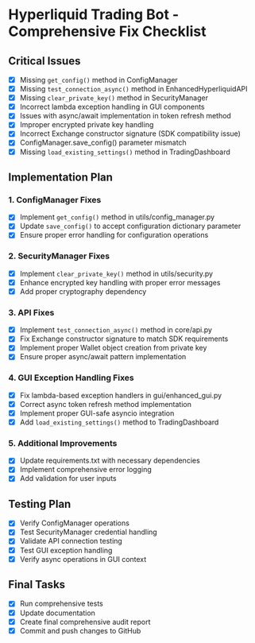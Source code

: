 # Hyperliquid Trading Bot - Comprehensive Fix Checklist

## Critical Issues
- [x] Missing `get_config()` method in ConfigManager
- [x] Missing `test_connection_async()` method in EnhancedHyperliquidAPI
- [x] Missing `clear_private_key()` method in SecurityManager
- [x] Incorrect lambda exception handling in GUI components
- [x] Issues with async/await implementation in token refresh method
- [x] Improper encrypted private key handling
- [x] Incorrect Exchange constructor signature (SDK compatibility issue)
- [x] ConfigManager.save_config() parameter mismatch
- [x] Missing `load_existing_settings()` method in TradingDashboard

## Implementation Plan

### 1. ConfigManager Fixes
- [x] Implement `get_config()` method in utils/config_manager.py
- [x] Update `save_config()` to accept configuration dictionary parameter
- [x] Ensure proper error handling for configuration operations

### 2. SecurityManager Fixes
- [x] Implement `clear_private_key()` method in utils/security.py
- [x] Enhance encrypted key handling with proper error messages
- [x] Add proper cryptography dependency

### 3. API Fixes
- [x] Implement `test_connection_async()` method in core/api.py
- [x] Fix Exchange constructor signature to match SDK requirements
- [x] Implement proper Wallet object creation from private key
- [x] Ensure proper async/await pattern implementation

### 4. GUI Exception Handling Fixes
- [x] Fix lambda-based exception handlers in gui/enhanced_gui.py
- [x] Correct async token refresh method implementation
- [x] Implement proper GUI-safe asyncio integration
- [x] Add `load_existing_settings()` method to TradingDashboard

### 5. Additional Improvements
- [x] Update requirements.txt with necessary dependencies
- [x] Implement comprehensive error logging
- [x] Add validation for user inputs

## Testing Plan
- [x] Verify ConfigManager operations
- [x] Test SecurityManager credential handling
- [x] Validate API connection testing
- [x] Test GUI exception handling
- [x] Verify async operations in GUI context

## Final Tasks
- [x] Run comprehensive tests
- [x] Update documentation
- [x] Create final comprehensive audit report
- [x] Commit and push changes to GitHub

